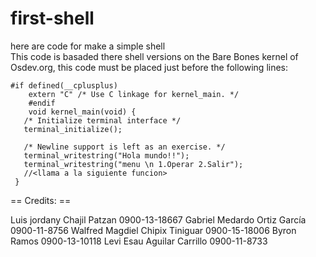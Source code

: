 
# first-shell
here are code for make a simple shell  
This code is basaded there shell versions on the Bare Bones kernel of Osdev.org, this code must be placed just before the following lines:

    #if defined(__cplusplus)
        extern "C" /* Use C linkage for kernel_main. */
        #endif
        void kernel_main(void) {
       /* Initialize terminal interface */
       terminal_initialize();
    
       /* Newline support is left as an exercise. */
       terminal_writestring("Hola mundo!!");
       terminal_writestring("menu \n 1.Operar 2.Salir");
       //<llama a la siguiente funcion>
     }

== Credits: ==

Luis jordany Chajil Patzan        0900-13-18667
Gabriel Medardo Ortiz García      0900-11-8756
Walfred Magdiel  Chipix  Tiniguar 0900-15-18006
Byron Ramos                       0900-13-10118
Levi Esau Aguilar Carrillo        0900-11-8733
